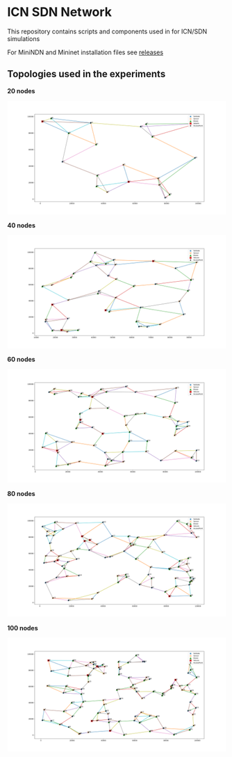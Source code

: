 # ICN SDN Network

This repository contains scripts and components used in for ICN/SDN simulations

For MiniNDN and Mininet installation files see [releases](https://github.com/andredxc/ICNSimulations/releases)

## Topologies used in the experiments

**20 nodes**

![topo20](./topologies/experiment/img/wifi-topo20.svg)

**40 nodes**

![topo40](./topologies/experiment/img/wifi-topo40.svg)

**60 nodes**

![topo60](./topologies/experiment/img/wifi-topo60.svg)

**80 nodes**

![topo80](./topologies/experiment/img/wifi-topo80.svg)

**100 nodes**

![topo100](./topologies/experiment/img/wifi-topo100.svg)
